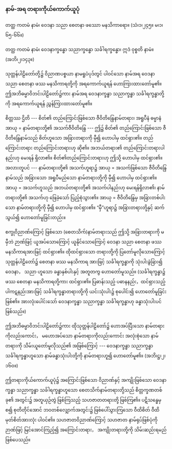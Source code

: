 ### နာမ်-အရ တရားကိုယ်ကောက်ယူပုံ

တတ္ထ ကတမံ နာမံ၊ ဝေဒနာ သညာ စေတနာ ဖဿော မနသိကာရော။ (သံ၊၁၊၂၄၅။ မ၊၁၊၆၅-၆၆။)

တတ္ထ ကတမံ နာမံ၊ ဝေဒနာက္ခန္ဓော သညာက္ခန္ဓော သင်္ခါရက္ခန္ဓော၊ ဣဒံ ဝုစ္စတိ နာမံ။ (အဘိ၊၂၊၁၄၃။)

သုတ္တန်ပါဠိတော်တို့၌ ဝိညာဏပစ္စယာ နာမရူပံပုဒ်တွင် ပါဝင်သော နာမ်အရ ဝေဒနာ သညာ စေတနာ ဖဿ မနသိကာရတို့ကို အရကောက်ယူရန် ဟောကြားထားတော်မူ၏။ 
ဤအဘိဓမ္မာဝိဘင်းပါဠိတော်၌ကား နာမ်အရ ဝေဒနာက္ခန္ဓာ သညာက္ခန္ဓာ သင်္ခါရက္ခန္ဓာတို့ကို အရကောက်ယူရန် ညွှန်ကြားထားတော်မူ၏။

စိတ္တဿ ဌိတိ --- စိတ်၏ တည်ကြောင်းဖြစ်သော ဇီဝိတိန္ဒြေနာမ်တရား၊ အရူပီနံ ဓမ္မာနံ အာယု = နာမ်တရားတို့၏ အသက်ဇီဝိတိန္ဒြေ --- ဤ၌ စိတ်၏ တည်ကြောင်းဖြစ်သော ဇီဝိတိန္ဒြေနာမ်သည် စိတ်ဟူသော အခြားတရားကို မှီ၍ ဟောပါမှ ထင်ရှား၏။ 
တည်ကြောင်းတရား တည်ကြောင်းတရားဟု ဆို၏။ 
အဘယ်တရား၏ တည်ကြောင်းတရားပါနည်းဟု မေးရန် ရှိလာ၏။ 
စိတ်၏တည်ကြောင်းတရားဟု ဤသို့ ဟောပါမှ ထင်ရှား၏။ 
အလားတူပင် --- နာမ်တရားတို့၏ အသက်ဟူရာ၌ အာယု = အသက်ဖြစ်သော ဇီဝိတိန္ဒြေနာမ်သည် အခြားသော အရူပီမည်သော နာမ်တရားတို့ကို မှီ၍ ဟောပါမှ ထင်ရှား၏။ 
အာယု = အသက်ဟူသည် အဘယ်တရားတို့၏ အသက်ပါနည်းဟု မေးရန်ရှိလာ၏၊ နာမ်တရားတို့၏ အသက်ဟု ဖြေခဲ့သော် ပြည့်စုံသွား၏။ 
အာယု = ဇီဝိတိန္ဒြေမှ အခြားတစ်ပါးသော နာမ်တရားတို့ကို မှီ၍ ဟောပါမှ ထင်ရှား၏။ 
“မှီ”ဟူရာ၌ အခြားတရားတို့နှင့် ဆက်သွယ်၍ ဟောတော်မူခြင်းတည်း။

စက္ခုဝိညာဏ်ကြောင့် ဖြစ်သော (စေတသိက်)နာမ်တရားသည် ဤသို့ အခြားတရားကို မမှီဘဲ ဉာဏ်ဖြင့် ယူအပ်သောကြောင့် ယူနိုင်သောကြောင့် ဝေဒနာ သညာ စေတနာ ဖဿ မနသိကာရအားဖြင့် ထင်ရှား၏။ 
ထိုထင်ရှားသော တရားတို့ကို ပြတော်မူလိုသောကြောင့် သုတ္တန်ပါဠိတော်၌ စေတနာ ဖဿ မနသိကာရ အားဖြင့် သင်္ခါရက္ခန္ဓာကို သုံးပါးခွဲခြား၍ ဝေဒနာ， သညာ ဟူသော ခန္ဓာနှစ်ပါးနှင့် အတူတကွ ဟောတော်မူသည်။ 
(သင်္ခါရက္ခန္ဓာ၌ ဖဿ စေတနာ မနသိကာရတို့ကား ထင်ရှား၏။ 
ပြဓာန်းသည့် ပဓာနနည်း，ထင်ရှားသည့် ပါကဋနည်းအားဖြင့် သင်္ခါရက္ခန္ဓာတရားတို့ကို ယင်းသုံးပါး၌ စုပေါင်း၍ ဟောတော်မူခြင်း ဖြစ်၏။ 
အားလုံးပေါင်းသော် ဝေဒနာက္ခန္ဓာ သညာက္ခန္ဓာ သင်္ခါရက္ခန္ဓာဟု ခန္ဓာသုံးပါးပင် ဖြစ်သည်။)

ဤအဘိဓမ္မာဝိဘင်းပါဠိတော်၌ကား ထိုသုတ္တန်ပါဠိတော်၌ ဟောအပ်ပြီးသော နာမ်တရားကိုလည်းကောင်း， မဟောအပ်သော နာမ်တရားကိုလည်းကောင်း အလုံးစုံသော နာမ်တရားကို သိမ်းယူတော်မူလိုသည်၏ အဖြစ်ကြောင့် --- ဝေဒနာက္ခန္ဓာ သညာက္ခန္ဓာ သင်္ခါရက္ခန္ဓာဟူသော နာမ်ခန္ဓာသုံးပါးတို့ကို နာမ်တရားဟူ၍ ဟောတော်မူ၏။ (အဘိ၊ဋ္ဌ၊၂၊၁၆၀။)

ဤတရားကိုယ်ကောက်ယူပုံ၌ အကြောင်းဖြစ်သော ဝိညာဏ်နှင့် အကျိုးဖြစ်သော ဝေဒနာက္ခန္ဓာ သညာက္ခန္ဓာ သင်္ခါရက္ခန္ဓာဟူသော စေတသိက်နာမ်တရားတို့သည် စိတ္တက္ခဏတစ်ခု၏ အတွင်း၌ အတူယှဉ်တွဲ ဖြစ်ကြသည့် သဟဇာတတရားတို့ ဖြစ်ကြ၏။ 
ပဋိသန္ဓေမှစ၍ စုတိတိုင်အောင် ဘဝတစ်လျှောက်အတွင်း၌ ဖြစ်ပေါ်သွားကြသော ဝီထိစိတ် ဝီထိမုတ်စိတ်အားလုံး ပါဝင်၏။ 
သဟဇာတဝိညာဏ်ကြောင့် သဟဇာတ နာမ်ရုပ်ဖြစ်ပုံကို ဉာဏ်ဖြင့် မြင်အောင်ကြည့်၍ အကြောင်းတရား， အကျိုးတရားတို့ကို သိမ်းဆည်းရမည် ဖြစ်ပေသည်။
